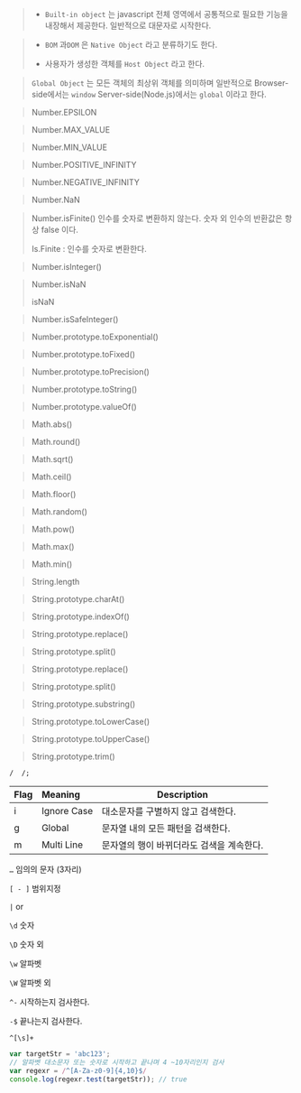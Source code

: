 > - `Built-in object` 는 javascript 전체 영역에서 공통적으로 필요한 기능을 내장해서 제공한다. 일반적으로 대문자로 시작한다.

> - `BOM` 과`DOM` 은 `Native Object` 라고 분류하기도 한다.
>
>
> - 사용자가 생성한 객체를 `Host Object` 라고 한다.

> `Global Object` 는 모든 객체의 최상위 객체를 의미하며 일반적으로 Browser-side에서는 `window` Server-side(Node.js)에서는 `global` 이라고 한다.



> Number.EPSILON

> Number.MAX_VALUE

> Number.MIN_VALUE

> Number.POSITIVE_INFINITY

> Number.NEGATIVE_INFINITY

> Number.NaN

> Number.isFinite() 인수를 숫자로 변환하지 않는다. 숫자 외 인수의 반환값은 항상 false 이다.
>
> Is.Finite : 인수를 숫자로 변환한다.

> Number.isInteger()

> Number.isNaN
>
> isNaN

>Number.isSafeInteger()

> Number.prototype.toExponential()

>Number.prototype.toFixed()

> Number.prototype.toPrecision()

> Number.prototype.toString()

> Number.prototype.valueOf()

> 

> Math.abs()

> Math.round()

>Math.sqrt()

> Math.ceil()

> Math.floor()

> Math.random()

> Math.pow()

> Math.max()

> Math.min()



> String.length

> String.prototype.charAt()

> String.prototype.indexOf()

> String.prototype.replace()

>String.prototype.split()

> String.prototype.replace()

> String.prototype.split()

> String.prototype.substring()

> String.prototype.toLowerCase()

> String.prototype.toUpperCase()

>String.prototype.trim()



`/  /;`  

| Flag | Meaning     | Description             |
| ---- | :---------- | ----------------------- |
| i    | Ignore Case | 대소문자를 구별하지 않고 검색한다.     |
| g    | Global      | 문자열 내의 모든 패턴을 검색한다.     |
| m    | Multi Line  | 문자열의 행이 바뀌더라도 검색을 계속한다. |

`…` 임의의 문자 (3자리)

`[ - ]` 범위지정

`|` or

`\d` 숫자

`\D` 숫자 외

`\w` 알파벳 

`\W` 알파벳 외

`^-` 시작하는지 검사한다.

`-$` 끝나는지 검사한다.

`^[\s]+`

```javascript
var targetStr = 'abc123';
// 알파벳 대소문자 또는 숫자로 시작하고 끝나며 4 ~10자리인지 검사
var regexr = /^[A-Za-z0-9]{4,10}$/
console.log(regexr.test(targetStr)); // true
```